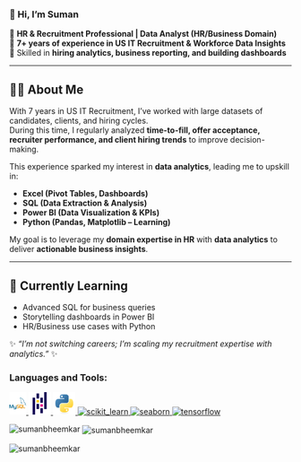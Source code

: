 ###  👋 Hi, I’m Suman  

🔹 **HR & Recruitment Professional | Data Analyst (HR/Business Domain)**  
🔹 **7+ years of experience in US IT Recruitment & Workforce Data Insights**  
🔹 Skilled in **hiring analytics, business reporting, and building dashboards**  

---
## 🧑‍💼 About Me  
With 7 years in US IT Recruitment, I’ve worked with large datasets of candidates, clients, and hiring cycles.  
During this time, I regularly analyzed **time-to-fill, offer acceptance, recruiter performance, and client hiring trends** to improve decision-making.  

This experience sparked my interest in **data analytics**, leading me to upskill in:  
- **Excel (Pivot Tables, Dashboards)**  
- **SQL (Data Extraction & Analysis)**  
- **Power BI (Data Visualization & KPIs)**  
- **Python (Pandas, Matplotlib – Learning)**  

My goal is to leverage my **domain expertise in HR** with **data analytics** to deliver **actionable business insights**.  

---
## 🌱 Currently Learning  
- Advanced SQL for business queries  
- Storytelling dashboards in Power BI  
- HR/Business use cases with Python  

✨ _“I’m not switching careers; I’m scaling my recruitment expertise with analytics.”_ ✨  

<h3 align="left">Languages and Tools:</h3>
<p align="left"> <a href="https://www.mysql.com/" target="_blank" rel="noreferrer"> <img src="https://raw.githubusercontent.com/devicons/devicon/master/icons/mysql/mysql-original-wordmark.svg" alt="mysql" width="30" height="40"/> </a> <a href="https://pandas.pydata.org/" target="_blank" rel="noreferrer"> <img src="https://raw.githubusercontent.com/devicons/devicon/2ae2a900d2f041da66e950e4d48052658d850630/icons/pandas/pandas-original.svg" alt="pandas" width="40" height="40"/> </a> <a href="https://www.python.org" target="_blank" rel="noreferrer"> <img src="https://raw.githubusercontent.com/devicons/devicon/master/icons/python/python-original.svg" alt="python" width="40" height="40"/> </a> <a href="https://scikit-learn.org/" target="_blank" rel="noreferrer"> <img src="https://upload.wikimedia.org/wikipedia/commons/0/05/Scikit_learn_logo_small.svg" alt="scikit_learn" width="30" height="30"/> </a> <a href="https://seaborn.pydata.org/" target="_blank" rel="noreferrer"> <img src="https://seaborn.pydata.org/_images/logo-mark-lightbg.svg" alt="seaborn" width="30" height="30"/> </a> <a href="https://www.tensorflow.org" target="_blank" rel="noreferrer"> <img src="https://www.vectorlogo.zone/logos/tensorflow/tensorflow-icon.svg" alt="tensorflow" width="30" height="30"/> </a> </p>

<p><img align="left" src="https://github-readme-stats.vercel.app/api/top-langs?username=sumanbheemkar&show_icons=true&locale=en&layout=compact" alt="sumanbheemkar" /></p>

<p>&nbsp;<img align="center" src="https://github-readme-stats.vercel.app/api?username=sumanbheemkar&show_icons=true&locale=en" alt="sumanbheemkar" /></p>

<p><img align="center" src="https://github-readme-streak-stats.herokuapp.com/?user=sumanbheemkar&" alt="sumanbheemkar" /></p>
